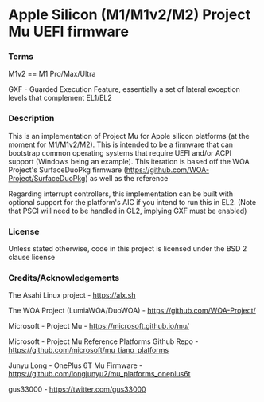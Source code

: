 Apple Silicon (M1/M1v2/M2) Project Mu UEFI firmware
===================================================

### Terms

M1v2 == M1 Pro/Max/Ultra

GXF - Guarded Execution Feature, essentially a set of lateral exception levels that complement EL1/EL2

### Description

This is an implementation of Project Mu for Apple silicon platforms (at the moment for M1/M1v2/M2). This is intended to be a firmware that can bootstrap common operating systems that require UEFI and/or ACPI support (Windows being an example). This iteration is based off the WOA Project's SurfaceDuoPkg firmware (https://github.com/WOA-Project/SurfaceDuoPkg) as well as the reference

Regarding interrupt controllers, this implementation can be built with optional support for the platform's AIC if you intend to run this in EL2.
(Note that PSCI will need to be handled in GL2, implying GXF must be enabled)


### License

Unless stated otherwise, code in this project is licensed under the BSD 2 clause license

### Credits/Acknowledgements

The Asahi Linux project - https://alx.sh

The WOA Project (LumiaWOA/DuoWOA) - https://github.com/WOA-Project/

Microsoft - Project Mu - https://microsoft.github.io/mu/

Microsoft - Project Mu Reference Platforms Github Repo - https://github.com/microsoft/mu_tiano_platforms

Junyu Long - OnePlus 6T Mu Firmware - https://github.com/longjunyu2/mu_platforms_oneplus6t

gus33000 - https://twitter.com/gus33000